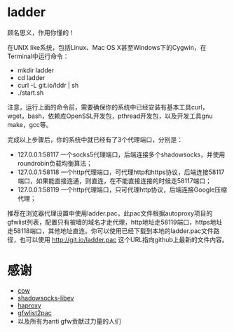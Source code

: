 ladder
======

顾名思义，作用你懂的！

在UNIX like系统，包括Linux、Mac OS X甚至Windows下的Cygwin，在Terminal中运行命令：

* mkdir ladder
* cd ladder
* curl -L git.io/lddr | sh
* ./start.sh

注意，运行上面的命令前，需要确保你的系统中已经安装有基本工具curl，wget，bash，依赖库OpenSSL开发包，pthread开发包，以及开发工具gnu make，gcc等。

完成以上步骤后，你的系统中就已经有了3个代理端口，分别是：

* 127.0.0.1:58117 一个socks5代理端口，后端连接多个shadowsocks，并使用roundrobin负载均衡算法；
* 127.0.0.1:58118 一个http代理端口，可代理http和https协议，后端连接58117端口，如果能直接连通，则直连，在不能直接连接的时候走58117端口；
* 127.0.0.1:58119 一个http代理端口，只可代理http协议，后端连接Google压缩代理；

推荐在浏览器代理设置中使用ladder.pac，此pac文件根据autoproxy项目的gfwlist列表，配置只有被墙的域名才走代理，http地址走58119端口，https地址走58118端口，其他地址直连。你可以使用已经下载到本地的ladder.pac文件路径，也可以使用 http://git.io/ladder.pac 这个URL指向github上最新的文件内容。

# 感谢 
* [cow](https://github.com/cyfdecyf/cow)
* [shadowsocks-libev](https://github.com/madeye/shadowsocks-libev/)
* [haproxy](http://haproxy.1wt.eu/)
* [gfwlist2pac](https://github.com/clowwindy/gfwlist2pac/)
* 以及所有为anti gfw贡献过力量的人们
